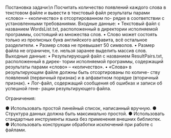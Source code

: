 Постановка задачи:\n
Посчитать количество появлений каждого слова в текстовом файле и вывести в текстовый файл результаты парами «слово» – «количество» в отсортированном по- рядке в соответствии с установленными требованиями.
Входные данные:
•	Текстовый файл с названием WordsList.txt, расположенный в директории исполняемой программы, состоящий из множества слов.
•	Слово может состоять только из прописных букв английского алфавита, всё остальное разделители.
•	Размер слова не превышает 50 символов.
•	Размер файла не ограничен, т.е. нельзя заранее выделить массив слов.
Выходные данные:
•	Результирующий файл с названием ResultPairs.txt, расположенный в дирек- тории исполняемой программы, содержащий результаты парами «слово» –
«количество».
•	«Слова» в результирующем файле должны быть отсортированы по количе- ству появлений (первичный признак) и в алфавитном порядке (вторичный признак).
•	Лог-файл, содержащий сообщения об ошибках и записи об успешной гене- рации результирующего файла.

Ограничения:

●	Использовать простой линейный список, написанный вручную.
●	Структура данных должна быть максимально простой.
●	Использовать стандартные инструменты языка без применения внешних библиотек.
●	Использовать конструкции обработки исключений при работе с файлами.
